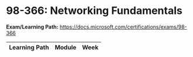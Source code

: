 # 98-366: Networking Fundamentals

**Exam/Learning Path:** https://docs.microsoft.com/certifications/exams/98-366

| **Learning Path** | **Module** | **Week** |
|-|-|-|
